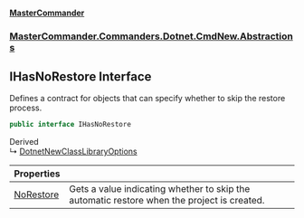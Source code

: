 #### [MasterCommander](MasterCommander.md 'MasterCommander')
### [MasterCommander.Commanders.Dotnet.CmdNew.Abstractions](MasterCommander.Commanders.Dotnet.CmdNew.Abstractions.md 'MasterCommander.Commanders.Dotnet.CmdNew.Abstractions')

## IHasNoRestore Interface

Defines a contract for objects that can specify whether to skip the restore process.

```csharp
public interface IHasNoRestore
```

Derived  
&#8627; [DotnetNewClassLibraryOptions](DotnetNewClassLibraryOptions.md 'MasterCommander.Commanders.Dotnet.CmdNew.Options.DotnetNewClassLibraryOptions')

| Properties | |
| :--- | :--- |
| [NoRestore](IHasNoRestore.NoRestore.md 'MasterCommander.Commanders.Dotnet.CmdNew.Abstractions.IHasNoRestore.NoRestore') | Gets a value indicating whether to skip the automatic restore when the project is created. |
